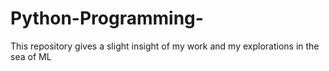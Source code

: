 # Python-Programming-
This repository gives a slight insight of my work and my explorations in the sea of ML 
